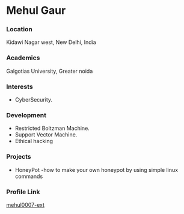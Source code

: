 # Mehul Gaur

### Location

Kidawi Nagar west, New Delhi, India

### Academics

Galgotias University, Greater noida 

### Interests

- CyberSecurity.

### Development

- Restricted Boltzman Machine.
- Support Vector Machine.
- Ethical hacking

### Projects

- HoneyPot -how to make your own honeypot by using simple linux commands 

### Profile Link

[mehul0007-ext](https://github.com/mehul0007-ext)
